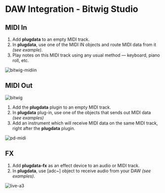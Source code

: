 # DAW Integration - Bitwig Studio

## MIDI In
1. Add **plugdata** to an empty MIDI track.
2. In **plugdata**, use one of the MIDI IN objects and route MIDI data from it *(see example)*.
3. Play notes on this MIDI track using any usual method — keyboard, piano roll, etc.

![bitwig-midiin](../images/pd-midiin.png)

## MIDI Out

![bitwig](../images/bitwig-a1.png)

1. Add the **plugdata** plugin to an empty MIDI track. 
2. In **plugdata** plug-in, use one of the objects that sends out MIDI data *(see examples)*
3. Add an instrument which will receive MIDI data on the same MIDI track, right after the **plugdata** plugin.   

![pd-midi](../images/pd-midiout.png)

## FX
1. Add **plugdata-fx** as an effect device to an audio or MIDI track.
2. In **plugdata**, use [adc~] object to receive audio from your DAW *(see examples)*.  

![live-a3](../images/pd-fx.png)